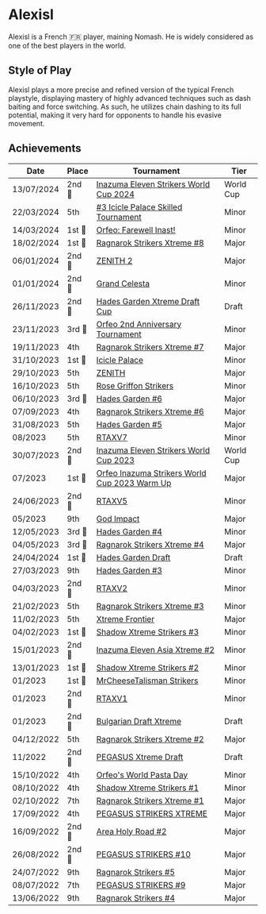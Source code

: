 # Alexisl

Alexisl is a French :fr: player, maining Nomash. 
He is widely considered as one of the best players in the world.

## Style of Play

Alexisl plays a more precise and refined version of the typical French playstyle, displaying
mastery of highly advanced techniques such as dash baiting and force switching.
As such, he utilizes chain dashing to its full potential, making it very hard for opponents
to handle his evasive movement.

## Achievements

| Date | Place | Tournament | Tier |
| - | - | - | - |
| 13/07/2024 |2nd :2nd_place_medal:| [Inazuma Eleven Strikers World Cup 2024](../../tournaments/worldcup24.md) | World Cup |
| 22/03/2024 | 5th |[#3 Icicle Palace Skilled Tournament](../../tournaments/icicle/icicle3.md) | Minor |
| 14/03/2024 |1st :1st_place_medal: |[Orfeo: Farewell Inast!](../../tournaments/orfeo/orfeofarewell.md) | Minor |
| 18/02/2024 |1st :1st_place_medal: |[Ragnarok Strikers Xtreme #8](../../tournaments/ragna/ragnax8.md) | Major |
| 06/01/2024 |2nd :2nd_place_medal: | [ZENITH 2](../../tournaments/misc/zenith2.md) | Major |
| 01/01/2024 |2nd :2nd_place_medal: | [Grand Celesta](../../tournaments/misc/grandcelesta.md) | Minor |
| 26/11/2023 |2nd :2nd_place_medal:| [Hades Garden Xtreme Draft Cup](../../tournaments/draft/hgdraftx.md) | Draft | 
| 23/11/2023 |3rd :3rd_place_medal:|[Orfeo 2nd Anniversary Tournament](../../tournaments/orfeo/orfeoanni.md) | Minor |
| 19/11/2023 | 4th | [Ragnarok Strikers Xtreme #7](../../tournaments/ragna/ragnax7.md) | Major |
| 31/10/2023 |1st :1st_place_medal:| [Icicle Palace](../../tournaments/misc/icicle.md) | Minor |
| 29/10/2023 | 5th | [ZENITH](../../tournaments/misc/zenith1.md) | Major |
| 16/10/2023 | 5th |[Rose Griffon Strikers](../../tournaments/misc/rosegriffon.md) | Minor |
| 06/10/2023 |3rd :3rd_place_medal: | [Hades Garden #6](../../tournaments/hg/hg6.md) | Major |
| 07/09/2023 | 4th | [Ragnarok Strikers Xtreme #6](../../tournaments/ragna/ragnax6.md) | Major
| 31/08/2023 | 5th | [Hades Garden #5](../../tournaments/hg/hg5.md) | Major |
| 08/2023 | 5th | [RTAXV7](../../tournaments/rtaxv/rtaxv7.md) | Minor |
| 30/07/2023 |2nd :2nd_place_medal: | [Inazuma Eleven Strikers World Cup 2023](../../tournaments/worldcup23.md) | World Cup |
| 07/2023 |1st :1st_place_medal: | [Orfeo Inazuma Strikers World Cup 2023 Warm Up](../../tournaments/orfeo/orfeowc.md) | Major |
| 24/06/2023 |2nd :2nd_place_medal: | [RTAXV5](../../tournaments/rtaxv/rtaxv5.md) | Minor |
| 05/2023 | 9th | [God Impact](../../tournaments/misc/godimpact.md) | Major |
| 12/05/2023 |3rd :3rd_place_medal: | [Hades Garden #4](../../tournaments/hg/hg4.md) | Minor |
| 04/05/2023 |3rd :3rd_place_medal: | [Ragnarok Strikers Xtreme #4](../../tournaments/ragna/ragnax4.md) | Major |
| 24/04/2024 |1st :1st_place_medal: | [Hades Garden Draft](../../tournaments/draft/hgdraft.md) | Draft |
| 27/03/2023 | 9th | [Hades Garden #3](../../tournaments/hg/hg3.md) | Minor |
| 04/03/2023 |2nd :2nd_place_medal: | [RTAXV2](../../tournaments/rtaxv/rtaxv2.md) | Minor |
| 21/02/2023 | 5th | [Ragnarok Strikers Xtreme #3](../../tournaments/ragna/ragnax3.md) | Minor |
| 11/02/2023 | 5th | [Xtreme Frontier](../../tournaments/sf/xf.md) | Major |
| 04/02/2023 |1st :1st_place_medal: | [Shadow Xtreme Strikers #3](../../tournaments/shadow/shadow3.md) | Minor |
| 15/01/2023 |2nd :2nd_place_medal: | [Inazuma Eleven Asia Xtreme #2](../../tournaments/asia/asiax2.md) | Minor |
| 13/01/2023 |1st :1st_place_medal: | [Shadow Xtreme Strikers #2](../../tournaments/shadow/shadow2.md) | Minor |
| 01/2023 |1st :1st_place_medal: | [MrCheeseTalisman Strikers](../../tournaments/misc/cheese1.md) | Minor |
| 01/2023 |2nd :2nd_place_medal: | [RTAXV1](../../tournaments/rtaxv/rtaxv1.md) | Minor|
| 01/2023 |2nd :2nd_place_medal: | [Bulgarian Draft Xtreme](../../tournaments/draft/bgdraftx.md) | Draft |
| 04/12/2022 | 5th | [Ragnarok Strikers Xtreme #2](../../tournaments/ragna/ragnax2.md) | Major |
| 11/2022 |2nd :2nd_place_medal: | [PEGASUS Xtreme Draft](../../tournaments/draft/pegasusdraft.md) | Draft | 
| 15/10/2022 | 4th | [Orfeo's World Pasta Day](../../tournaments/orfeo/orfeopasta.md) | Minor |
| 08/10/2022 | 4th | [Shadow Xtreme Strikers #1](../../tournaments/shadow/shadow1.md) | Minor |
| 02/10/2022 | 7th | [Ragnarok Strikers Xtreme #1](../../tournaments/ragna/ragnax1.md) | Major |
| 17/09/2022 | 4th | [PEGASUS STRIKERS XTREME](../../tournaments/pegasus/pegasusx.md) | Major |
| 16/09/2022 |2nd :2nd_place_medal: | [Area Holy Road #2](../../tournaments/misc/holyroad2.md) | Major | 
| 26/08/2022 |2nd :2nd_place_medal: | [PEGASUS STRIKERS #10](../../tournaments/pegasus/pegasus10.md) | Major | 
| 24/07/2022 | 9th | [Ragnarok Strikers #5](../../tournaments/ragna/ragna5.md) | Major |
| 08/07/2022 | 7th | [PEGASUS STRIKERS #9](../../tournaments/pegasus/pegasus9.md) | Major |
| 13/06/2022 | 9th | [Ragnarok Strikers #4](../../tournaments/ragna/ragna4.md) | Major |

